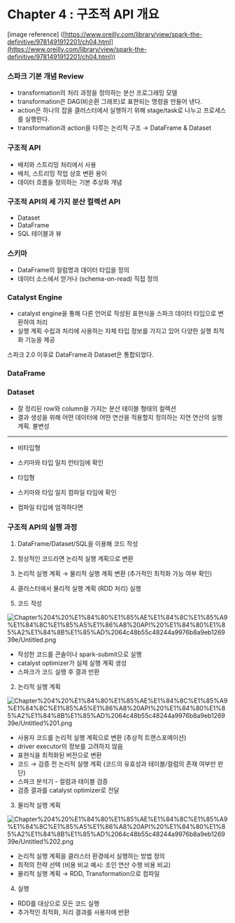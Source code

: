 # Chapter 4 : 구조적 API 개요

[image reference] ([https://www.oreilly.com/library/view/spark-the-definitive/9781491912201/ch04.html](https://www.oreilly.com/library/view/spark-the-definitive/9781491912201/ch04.html))

### 스파크 기본 개념 Review

- transformation의 처리 과정을 정의하는 분산 프로그래밍 모델
- transformation은 DAG(비순환 그래프)로 표현되는 명령을 만들어 낸다.
- action은 하나의 잡을 클러스터에서 실행하기 위해 stage/task로 나누고 프로세스를 실행한다.
- transformation과 action을 다루는 논리적 구조 → DataFrame & Dataset

### 구조적 API

- 배치와 스트리밍 처리에서 사용
- 배치, 스트리밍 작업 상호 변환 용이
- 데이터 흐름을 정의하는 기본 추상화 개념

### 구조적 API의 세 가지 분산 컬렉션 API

- Dataset
- DataFrame
- SQL 테이블과 뷰

### 스키마

- DataFrame의 컬럼명과 데이터 타입을 정의
- 데이터 소스에서 얻거나 (schema-on-read) 직접 정의

### Catalyst Engine

- catalyst engine을 통해 다른 언어로 작성된 표현식을 스파크 데이터 타입으로 변환하여 처리
- 실행 계획 수립과 처리에 사용하는 자체 타입 정보를 가지고 있어 다양한 실행 최적화 기능을 제공

스파크 2.0 이후로 DataFrame과 Dataset은 통합되었다.

### DataFrame

### Dataset

- 잘 정리된 row와 column을 가지는 분산 테이블 형태의 컬렉션
- 결과 생성을 위해 어떤 데이터에 어떤 연산을 적용할지 정의하는 지연 연산의 실행 계획. 불변성

---

- 비타입형
- 스키마와 타입 일치 런타임에 확인

- 타입형
- 스키마와 타입 일치 컴파일 타임에 확인
- 컴파일 타입에 엄격하다면

### 구조적 API의 실행 과정

1. DataFrame/Dataset/SQL을 이용해 코드 작성
2. 정상적인 코드라면 논리적 실행 계획으로 변환
3. 논리적 실행 계획 → 물리적 실행 계획 변환 (추가적인 최적화 가능 여부 확인)
4. 클러스터에서 물리적 실행 계획 (RDD 처리) 실행

1. 코드 작성

![Chapter%204%20%E1%84%80%E1%85%AE%E1%84%8C%E1%85%A9%E1%84%8C%E1%85%A5%E1%86%A8%20API%20%E1%84%80%E1%85%A2%E1%84%8B%E1%85%AD%2064c48b55c48244a9976b8a9eb126939e/Untitled.png](Chapter%204%20%E1%84%80%E1%85%AE%E1%84%8C%E1%85%A9%E1%84%8C%E1%85%A5%E1%86%A8%20API%20%E1%84%80%E1%85%A2%E1%84%8B%E1%85%AD%2064c48b55c48244a9976b8a9eb126939e/Untitled.png)

- 작성한 코드를 콘솔이나 spark-submit으로 실행
- catalyst optimizer가 실제 실행 계획 생성
- 스파크가 코드 실행 후 결과 반환

2. 논리적 실행 계획

![Chapter%204%20%E1%84%80%E1%85%AE%E1%84%8C%E1%85%A9%E1%84%8C%E1%85%A5%E1%86%A8%20API%20%E1%84%80%E1%85%A2%E1%84%8B%E1%85%AD%2064c48b55c48244a9976b8a9eb126939e/Untitled%201.png](Chapter%204%20%E1%84%80%E1%85%AE%E1%84%8C%E1%85%A9%E1%84%8C%E1%85%A5%E1%86%A8%20API%20%E1%84%80%E1%85%A2%E1%84%8B%E1%85%AD%2064c48b55c48244a9976b8a9eb126939e/Untitled%201.png)

- 사용자 코드를 논리적 실행 계획으로 변환 (추상적 트랜스포메이션)
- driver executor의 정보를 고려하지 않음
- 표현식을 최적화된 버전으로 변환
- 코드 → 검증 전 논리적 실행 계획 (코드의 유효성과 테이블/컬럼의 존재 여부만 판단)
- 스파크 분석기 - 컬럼과 테이블 검증
- 검증 결과를 catalyst optimizer로 전달

3. 물리적 실행 계획

![Chapter%204%20%E1%84%80%E1%85%AE%E1%84%8C%E1%85%A9%E1%84%8C%E1%85%A5%E1%86%A8%20API%20%E1%84%80%E1%85%A2%E1%84%8B%E1%85%AD%2064c48b55c48244a9976b8a9eb126939e/Untitled%202.png](Chapter%204%20%E1%84%80%E1%85%AE%E1%84%8C%E1%85%A9%E1%84%8C%E1%85%A5%E1%86%A8%20API%20%E1%84%80%E1%85%A2%E1%84%8B%E1%85%AD%2064c48b55c48244a9976b8a9eb126939e/Untitled%202.png)

- 논리적 실행 계획을 클러스터 환경에서 실행하는 방법 정의
- 최적의 전략 선택 (비용 비교 예시: 조인 연산 수행 비용 비교)
- 물리적 실행 계획 → RDD, Transformation으로 컴파일

4. 실행

- RDD를 대상으로 모든 코드 실행
- 추가적인 최적화, 처리 결과를 사용자에 반환